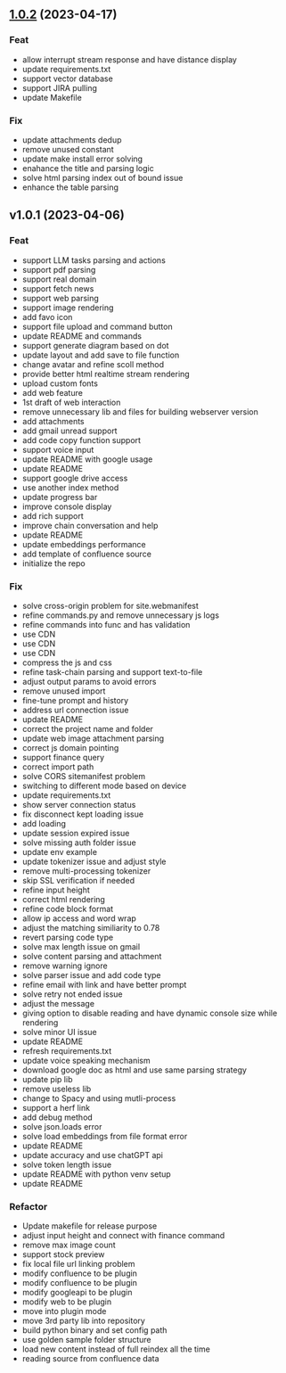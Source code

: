 
<a name="1.0.2"></a>
## [1.0.2](https://github.com/samwang0723/project-allison/compare/v1.0.1...1.0.2) (2023-04-17)

### Feat

* allow interrupt stream response and have distance display
* update requirements.txt
* support vector database
* support JIRA pulling
* update Makefile

### Fix

* update attachments dedup
* remove unused constant
* update make install error solving
* enahance the title and parsing logic
* solve html parsing index out of bound issue
* enhance the table parsing


<a name="v1.0.1"></a>
## v1.0.1 (2023-04-06)

### Feat

* support LLM tasks parsing and actions
* support pdf parsing
* support real domain
* support fetch news
* support web parsing
* support image rendering
* add favo icon
* support file upload and command button
* update README and commands
* support generate diagram based on dot
* update layout and add save to file function
* change avatar and refine scoll method
* provide better html realtime stream rendering
* upload custom fonts
* add web feature
* 1st draft of web interaction
* remove unnecessary lib and files for building webserver version
* add attachments
* add gmail unread support
* add code copy function support
* support voice input
* update README with google usage
* update README
* support google drive access
* use another index method
* update progress bar
* improve console display
* add rich support
* improve chain conversation and help
* update README
* update embeddings performance
* add template of confluence source
* initialize the repo

### Fix

* solve cross-origin problem for site.webmanifest
* refine commands.py and remove unnecessary js logs
* refine commands into func and has validation
* use CDN
* use CDN
* use CDN
* compress the js and css
* refine task-chain parsing and support text-to-file
* adjust output params to avoid errors
* remove unused import
* fine-tune prompt and history
* address url connection issue
* update README
* correct the project name and folder
* update web image attachment parsing
* correct js domain pointing
* support finance query
* correct import path
* solve CORS sitemanifest problem
* switching to different mode based on device
* update requirements.txt
* show server connection status
* fix disconnect kept loading issue
* add loading
* update session expired issue
* solve missing auth folder issue
* update env example
* update tokenizer issue and adjust style
* remove multi-processing tokenizer
* skip SSL verification if needed
* refine input height
* correct html rendering
* refine code block format
* allow ip access and word wrap
* adjust the matching similiarity to 0.78
* revert parsing code type
* solve max length issue on gmail
* solve content parsing and attachment
* remove warning ignore
* solve parser issue and add code type
* refine email with link and have better prompt
* solve retry not ended issue
* adjust the message
* giving option to disable reading and have dynamic console size while rendering
* solve minor UI issue
* update README
* refresh requirements.txt
* update voice speaking mechanism
* download google doc as html and use same parsing strategy
* update pip lib
* remove useless lib
* change to Spacy and using mutli-process
* support a herf link
* add debug method
* solve json.loads error
* solve load embeddings from file format error
* update README
* update accuracy and use chatGPT api
* solve token length issue
* update README with python venv setup
* update README

### Refactor

* Update makefile for release purpose
* adjust input height and connect with finance command
* remove max image count
* support stock preview
* fix local file url linking problem
* modify confluence to be plugin
* modify confluence to be plugin
* modify googleapi to be plugin
* modify web to be plugin
* move into plugin mode
* move 3rd party lib into repository
* build python binary and set config path
* use golden sample folder structure
* load new content instead of full reindex all the time
* reading source from confluence data

